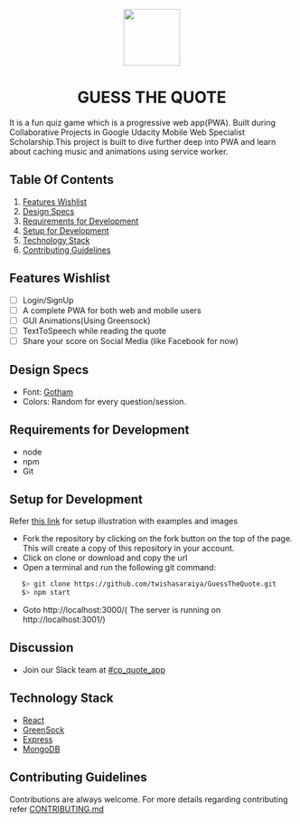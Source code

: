 <p align="center"> <img height="100" src="https://raw.githubusercontent.com/twishasaraiya/GuessTheQuote/master/design-assets/icon.png"></p>
<h1 align="center">GUESS THE QUOTE</h1>

It is a fun quiz game which is a  progressive web app(PWA). Built during Collaborative Projects in Google Udacity Mobile Web Specialist Scholarship.This project is built to dive further deep into PWA and learn about caching music and animations using service worker.

## Table Of Contents

  1. [Features Wishlist](#features-wishlist)
  2. [Design Specs](#design-specs)
  3. [Requirements for Development](#requirements-for-development)
  4. [Setup for Development](#setup-for-development)
  5. [Technology Stack](#technology-stack)
  6. [Contributing Guidelines](#contributing-guidelines)

## Features Wishlist

- [ ] Login/SignUp
- [ ] A complete PWA for both web and mobile users
- [ ] GUI Animations(Using Greensock)
- [ ] TextToSpeech while reading the quote
- [ ] Share your score on Social Media (like Facebook for now)

## Design Specs

  * Font: [Gotham](https://www.wfonts.com/font/gotham)
  * Colors: Random for every question/session.

## Requirements for Development

 - node
 - npm
 - Git

## Setup for Development

 Refer [this link](https://codeburst.io/a-step-by-step-guide-to-making-your-first-github-contribution-5302260a2940) for setup illustration with examples and images
 - Fork the repository by clicking on the fork button on the top of the page. This will create a copy of this repository in your account.
 - Click on clone or download and copy the url
 - Open a terminal and run the following git command:
 
 ```bash
    $> git clone https://github.com/twishasaraiya/GuessTheQuote.git
    $> npm start
 ```
  - Goto http://localhost:3000/( The server is running on http://localhost:3001/)

## Discussion

 - Join our Slack team at [#cp_quote_app](https://mobilewebindiascholar.slack.com/messages/CA7486673/)

## Technology Stack

- [React](https://reactjs.org/)
- [GreenSock](https://greensock.com/)
- [Express](https://expressjs.com/)
- [MongoDB](https://www.mongodb.com/)

## Contributing Guidelines

Contributions are always welcome.
For more details regarding contributing refer [CONTRIBUTING.md](https://github.com/twishasaraiya/GuessTheQuote/blob/master/CONTRIBUTING.md)
